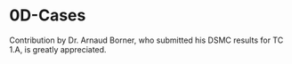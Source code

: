 # 0D-Cases
Contribution by Dr. Arnaud Borner, who submitted his DSMC results for TC 1.A, is greatly appreciated.
